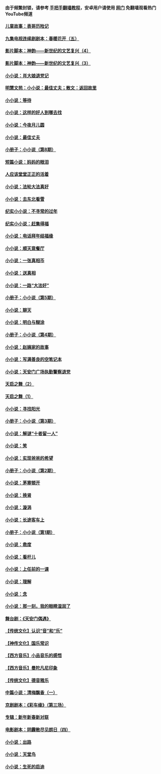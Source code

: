 #### 由于频繁封锁，请参考 [手把手翻墙教程](https://github.com/gfw-breaker/guides/wiki/)，安卓用户请使用 [网门](https://github.com/gfw-breaker/nogfw/blob/master/dl.md?t=07042000) 免翻墙观看热门YouTube频道 

#### [儿童故事：表哥历险记](../pages/328/383535.md?t=07042000) 

#### [九集电视连续剧剧本：春暖花开（五）](../pages/328/275919.md?t=07042000) 

#### [影片脚本：神韵——新世纪的文艺复兴（4）](../pages/328/266089.md?t=07042000) 

#### [影片脚本：神韵——新世纪的文艺复兴（3）](../pages/328/266087.md?t=07042000) 

#### [小小说：肖大娘退党记](../pages/328/239807.md?t=07042000) 

#### [明慧文苑：小小说：最佳丈夫；散文：返回故里](../pages/328/3439.md?t=07042000) 

#### [小小说：等待](../pages/328/223927.md?t=07042000) 

#### [小小说：这样的好人到哪去找](../pages/328/209396.md?t=07042000) 

#### [小小说：今夜月儿圆](../pages/328/193588.md?t=07042000) 

#### [小小说：最佳丈夫](../pages/328/190938.md?t=07042000) 

#### [小册子：小小说（第8期）](../pages/328/188202.md?t=07042000) 

#### [短篇小说：妈妈的眼泪](../pages/328/187712.md?t=07042000) 

#### [人应该堂堂正正的活着](../pages/328/182430.md?t=07042000) 

#### [小小说：法轮大法真好](../pages/328/174669.md?t=07042000) 

#### [小小说：去东北看雪](../pages/328/173882.md?t=07042000) 

#### [纪实小小说：不寻常的过年](../pages/328/173187.md?t=07042000) 

#### [纪实小小说：赶集得福](../pages/328/172652.md?t=07042000) 

#### [小小说：电话拜年结福缘](../pages/328/172533.md?t=07042000) 

#### [小小说：顺天意餐厅](../pages/328/170182.md?t=07042000) 

#### [小小说：一张真相币](../pages/328/169410.md?t=07042000) 

#### [小小说：送真相](../pages/328/166713.md?t=07042000) 

#### [小小说：一路“大法好”](../pages/328/162016.md?t=07042000) 

#### [小册子：小小说（第5期）](../pages/328/161131.md?t=07042000) 

#### [小小说：聊天](../pages/328/159640.md?t=07042000) 

#### [小小说：明白与糊涂](../pages/328/158101.md?t=07042000) 

#### [小册子：小小说（第4期）](../pages/328/158006.md?t=07042000) 

#### [小小说：赵姨家的故事](../pages/328/157843.md?t=07042000) 

#### [小小说：写满善良的空笔记本](../pages/328/157382.md?t=07042000) 

#### [小小说：天安门广场执勤警察退党](../pages/328/156982.md?t=07042000) 

#### [天启之舞（2）](../pages/328/153440.md?t=07042000) 

#### [天启之舞（1）](../pages/328/153439.md?t=07042000) 

#### [小小说：寻找阳光](../pages/328/153065.md?t=07042000) 

#### [小册子：小小说（第3期）](../pages/328/151715.md?t=07042000) 

#### [小小说：解谜“十者留一人”](../pages/328/148967.md?t=07042000) 

#### [小小说：笑](../pages/328/148905.md?t=07042000) 

#### [小小说：实现爸爸的希望](../pages/328/148096.md?t=07042000) 

#### [小册子：小小说（第2期）](../pages/328/147214.md?t=07042000) 

#### [小小说：茅塞顿开](../pages/328/147030.md?t=07042000) 

#### [小小说：换肾](../pages/328/146770.md?t=07042000) 

#### [小小说：漩涡](../pages/328/146683.md?t=07042000) 

#### [小小说：长途客车上](../pages/328/145076.md?t=07042000) 

#### [小册子：小小说（第1期）](../pages/328/143963.md?t=07042000) 

#### [小小说：救度](../pages/328/143927.md?t=07042000) 

#### [小小说：看杆儿](../pages/328/142137.md?t=07042000) 

#### [小小说：上任前的一课](../pages/328/140808.md?t=07042000) 

#### [小小说：理解](../pages/328/140476.md?t=07042000) 

#### [小小说：念](../pages/328/139513.md?t=07042000) 

#### [小小说：那一刻，我的眼睛湿润了](../pages/328/138476.md?t=07042000) 

#### [舞台剧：《天安门偶遇》](../pages/328/117155.md?t=07042000) 

#### [【传统文化】认识“音”和“乐”](../pages/328/108667.md?t=07042000) 

#### [【神传文化】国乐常识](../pages/328/104225.md?t=07042000) 

#### [【西方音乐】小品音乐的感悟](../pages/328/102924.md?t=07042000) 

#### [【西方音乐】曼陀凡尼印象](../pages/328/102922.md?t=07042000) 

#### [【传统文化】德音雅乐](../pages/328/102923.md?t=07042000) 

#### [中篇小说：清梅飘香（一）](../pages/328/101058.md?t=07042000) 

#### [京剧剧本：《彩车缘》（第三场）](../pages/328/96434.md?t=07042000) 

#### [专辑：新年新春新对联](../pages/328/94991.md?t=07042000) 

#### [电影剧本：阴霾散尽见朗日（四）](../pages/328/87081.md?t=07042000) 

#### [小小说：出路](../pages/328/84848.md?t=07042000) 

#### [小小说：天堂鸟](../pages/328/83084.md?t=07042000) 

#### [小小说：生死的启迪](../pages/328/70977.md?t=07042000) 

